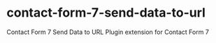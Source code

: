 # contact-form-7-send-data-to-url
Contact Form 7 Send Data to URL 
Plugin extension for Contact Form 7

